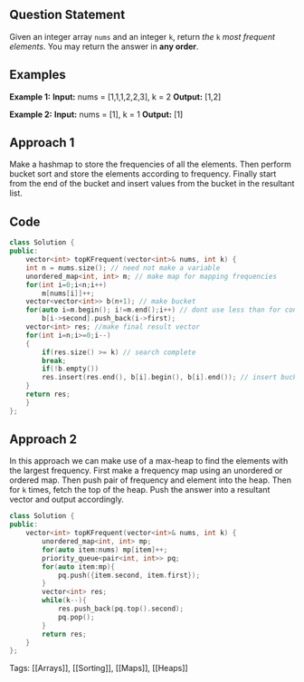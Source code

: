 ## Question Statement
Given an integer array `nums` and an integer `k`, return _the_ `k` _most frequent elements_. You may return the answer in **any order**.

## Examples
**Example 1:**
**Input:** nums = [1,1,1,2,2,3], k = 2
**Output:** [1,2]

**Example 2:**
**Input:** nums = [1], k = 1
**Output:** [1]

## Approach 1
Make a hashmap to store the frequencies of all the elements. Then perform bucket sort and store the elements according to frequency. Finally start from the end of the bucket and insert values from the bucket in the resultant list.

## Code
```cpp
class Solution {
public:
    vector<int> topKFrequent(vector<int>& nums, int k) {
    int n = nums.size(); // need not make a variable
    unordered_map<int, int> m; // make map for mapping frequencies
    for(int i=0;i<n;i++)
        m[nums[i]]++;
    vector<vector<int>> b(n+1); // make bucket
    for(auto i=m.begin(); i!=m.end();i++) // dont use less than for condition check
        b[i->second].push_back(i->first);
    vector<int> res; //make final result vector
    for(int i=n;i>=0;i--)
    {
        if(res.size() >= k) // search complete
        break;
        if(!b.empty())
        res.insert(res.end(), b[i].begin(), b[i].end()); // insert bucket value in result
    }
    return res;
    }
};
```
## Approach 2
In this approach we can make use of a max-heap to find the elements with the largest frequency. First make a frequency map using an unordered or ordered map. Then push pair of frequency and element into the heap. Then for `k` times, fetch the top of the heap. Push the answer into a resultant vector and output accordingly. 
```cpp
class Solution {
public:
    vector<int> topKFrequent(vector<int>& nums, int k) {
        unordered_map<int, int> mp;
        for(auto item:nums) mp[item]++;
        priority_queue<pair<int, int>> pq;
        for(auto item:mp){
            pq.push({item.second, item.first});
        }
        vector<int> res;
        while(k--){
            res.push_back(pq.top().second);
            pq.pop();
        }
        return res;
    }
};

```

Tags: [[Arrays]], [[Sorting]], [[Maps]], [[Heaps]]